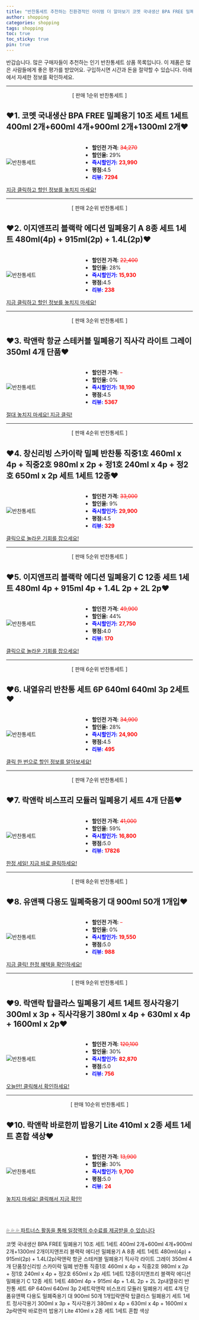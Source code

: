 ```yaml
---
title: "반찬통세트 추천하는 친환경적인 아이템 더 알아보기 코멧 국내생산 BPA FREE 밀폐용기"
author: shopping
categories: shopping
tags: shopping
toc: true
toc_sticky: true
pin: true
---
```

반갑습니다. 많은 구매자들이 추천하는 인기 반찬통세트 상품 목록입니다. 이 제품은 많은 사람들에게 좋은 평가를 받았어요. 구입하시면 시간과 돈을 절약할 수 있습니다. 아래에서 자세한 정보를 확인하세요.

---
<p class="toplist" style="margin: 0 auto; display: block; width: fit-content;">[ 판매 1순위 반찬통세트 ]</p>

<h2><strong>❤️1. 코멧 국내생산 BPA FREE 밀폐용기 10조 세트 1세트 400ml 2개+600ml 4개+900ml 2개+1300ml 2개❤️</strong></h2>

<div style="display: flex; align-items: center;">
    <div style="flex: 0.4;">
        <img src="https://thumbnail9.coupangcdn.com/thumbnails/remote/230x230ex/image/retail/images/6255405142952639-d67be2ad-fa6f-4942-9c42-85aaf99f23df.jpg" alt="반찬통세트" style="max-width: 100%;">
    </div>
    <div style="flex: 0.6; margin-left: 10px;">
        <ul>
            <li><strong>할인전 가격:</strong> <del style="color: red;">34,270</del></li>
            <li><strong>할인율:</strong> 29%</li>
            <li><span style='color:blue'><strong>즉시할인가:</strong></span> <span style='color:red'><strong>23,990</strong></span></li>
            <li><strong>평점:</strong>4.5</li>
            <li><span style='color:blue'><strong>리뷰:</strong></span> <span style='color:red'><strong>7294</strong></span></li>
        </ul>
    </div>
</div>
<div class="center">
    <a href="https://selin100587001.github.io?lptag=AF9450613&subid=githubio&pageKey=1465162191&traceid=V0-153&itemId=2519788738&vendorItemId=70512688703" class="myButton">
        지금 클릭하고 할인 정보를 놓치지 마세요!
    </a>
</div>


---
<p class="toplist" style="margin: 0 auto; display: block; width: fit-content;">[ 판매 2순위 반찬통세트 ]</p>

<h2><strong>❤️2. 이지앤프리 블랙락 에디션 밀폐용기 A 8종 세트 1세트 480ml(4p) + 915ml(2p) + 1.4L(2p)❤️</strong></h2>

<div style="display: flex; align-items: center;">
    <div style="flex: 0.4;">
        <img src="https://thumbnail10.coupangcdn.com/thumbnails/remote/230x230ex/image/retail/images/2023/06/15/16/5/bcd204a1-753d-4a41-92d0-c73e4f6d923c.jpg" alt="반찬통세트" style="max-width: 100%;">
    </div>
    <div style="flex: 0.6; margin-left: 10px;">
        <ul>
            <li><strong>할인전 가격:</strong> <del style="color: red;">22,400</del></li>
            <li><strong>할인율:</strong> 28%</li>
            <li><span style='color:blue'><strong>즉시할인가:</strong></span> <span style='color:red'><strong>15,930</strong></span></li>
            <li><strong>평점:</strong>4.5</li>
            <li><span style='color:blue'><strong>리뷰:</strong></span> <span style='color:red'><strong>238</strong></span></li>
        </ul>
    </div>
</div>
<div class="center">
    <a href="https://selin100587001.github.io?lptag=AF9450613&subid=githubio&pageKey=7403434614&traceid=V0-153&itemId=19166950513&vendorItemId=86285284164" class="myButton">
        지금 클릭하고 할인 정보를 놓치지 마세요!
    </a>
</div>


---
<p class="toplist" style="margin: 0 auto; display: block; width: fit-content;">[ 판매 3순위 반찬통세트 ]</p>

<h2><strong>❤️3. 락앤락 항균 스테커블 밀폐용기 직사각 라이트 그레이 350ml 4개 단품❤️</strong></h2>

<div style="display: flex; align-items: center;">
    <div style="flex: 0.4;">
        <img src="https://thumbnail8.coupangcdn.com/thumbnails/remote/230x230ex/image/vendor_inventory/94dc/9d6566ce74b74e9ab581035c15cf0378b7f595dc24609d493b5dc0735233.jpg" alt="반찬통세트" style="max-width: 100%;">
    </div>
    <div style="flex: 0.6; margin-left: 10px;">
        <ul>
            <li><strong>할인전 가격:</strong> <del style="color: red;">-</del></li>
            <li><strong>할인율:</strong> 0%</li>
            <li><span style='color:blue'><strong>즉시할인가:</strong></span> <span style='color:red'><strong>18,190</strong></span></li>
            <li><strong>평점:</strong>4.5</li>
            <li><span style='color:blue'><strong>리뷰:</strong></span> <span style='color:red'><strong>5367</strong></span></li>
        </ul>
    </div>
</div>
<div class="center">
    <a href="https://selin100587001.github.io?lptag=AF9450613&subid=githubio&pageKey=6953794527&traceid=V0-153&itemId=734791238&vendorItemId=90665596533" class="myButton">
        절대 놓치지 마세요! 지금 클릭!
    </a>
</div>


---
<p class="toplist" style="margin: 0 auto; display: block; width: fit-content;">[ 판매 4순위 반찬통세트 ]</p>

<h2><strong>❤️4. 창신리빙 스카이락 밀폐 반찬통 직중1호 460ml x 4p + 직중2호 980ml x 2p + 정1호 240ml x 4p + 정2호 650ml x 2p 세트 1세트 12종❤️</strong></h2>

<div style="display: flex; align-items: center;">
    <div style="flex: 0.4;">
        <img src="https://thumbnail7.coupangcdn.com/thumbnails/remote/230x230ex/image/retail/images/2023/10/25/14/4/14f83e13-d53a-4e19-9d12-0ac0ea014b4d.jpg" alt="반찬통세트" style="max-width: 100%;">
    </div>
    <div style="flex: 0.6; margin-left: 10px;">
        <ul>
            <li><strong>할인전 가격:</strong> <del style="color: red;">33,000</del></li>
            <li><strong>할인율:</strong> 9%</li>
            <li><span style='color:blue'><strong>즉시할인가:</strong></span> <span style='color:red'><strong>29,900</strong></span></li>
            <li><strong>평점:</strong>4.5</li>
            <li><span style='color:blue'><strong>리뷰:</strong></span> <span style='color:red'><strong>329</strong></span></li>
        </ul>
    </div>
</div>
<div class="center">
    <a href="https://selin100587001.github.io?lptag=AF9450613&subid=githubio&pageKey=7180443057&traceid=V0-153&itemId=18108764971&vendorItemId=87563498161" class="myButton">
        클릭으로 놀라운 기회를 잡으세요!
    </a>
</div>


---
<p class="toplist" style="margin: 0 auto; display: block; width: fit-content;">[ 판매 5순위 반찬통세트 ]</p>

<h2><strong>❤️5. 이지앤프리 블랙락 에디션 밀폐용기 C 12종 세트 1세트 480ml 4p + 915ml 4p + 1.4L 2p + 2L 2p❤️</strong></h2>

<div style="display: flex; align-items: center;">
    <div style="flex: 0.4;">
        <img src="https://thumbnail6.coupangcdn.com/thumbnails/remote/230x230ex/image/retail/images/2023/06/15/16/3/6a22fc95-ddbd-48f7-b874-8f5922d0e0a9.jpg" alt="반찬통세트" style="max-width: 100%;">
    </div>
    <div style="flex: 0.6; margin-left: 10px;">
        <ul>
            <li><strong>할인전 가격:</strong> <del style="color: red;">49,900</del></li>
            <li><strong>할인율:</strong> 44%</li>
            <li><span style='color:blue'><strong>즉시할인가:</strong></span> <span style='color:red'><strong>27,750</strong></span></li>
            <li><strong>평점:</strong>4.0</li>
            <li><span style='color:blue'><strong>리뷰:</strong></span> <span style='color:red'><strong>170</strong></span></li>
        </ul>
    </div>
</div>
<div class="center">
    <a href="https://selin100587001.github.io?lptag=AF9450613&subid=githubio&pageKey=7403445947&traceid=V0-153&itemId=19166994601&vendorItemId=86285326716" class="myButton">
        클릭으로 놀라운 기회를 잡으세요!
    </a>
</div>


---
<p class="toplist" style="margin: 0 auto; display: block; width: fit-content;">[ 판매 6순위 반찬통세트 ]</p>

<h2><strong>❤️6. 내열유리 반찬통 세트 6P 640ml 640ml 3p 2세트❤️</strong></h2>

<div style="display: flex; align-items: center;">
    <div style="flex: 0.4;">
        <img src="https://thumbnail10.coupangcdn.com/thumbnails/remote/230x230ex/image/vendor_inventory/e447/452a37bfe0bed67c482f74da4fcb1eb4642edb441c30886900f23b08582f.jpg" alt="반찬통세트" style="max-width: 100%;">
    </div>
    <div style="flex: 0.6; margin-left: 10px;">
        <ul>
            <li><strong>할인전 가격:</strong> <del style="color: red;">34,900</del></li>
            <li><strong>할인율:</strong> 28%</li>
            <li><span style='color:blue'><strong>즉시할인가:</strong></span> <span style='color:red'><strong>24,900</strong></span></li>
            <li><strong>평점:</strong>4.5</li>
            <li><span style='color:blue'><strong>리뷰:</strong></span> <span style='color:red'><strong>495</strong></span></li>
        </ul>
    </div>
</div>
<div class="center">
    <a href="https://selin100587001.github.io?lptag=AF9450613&subid=githubio&pageKey=7670482370&traceid=V0-153&itemId=20460569303&vendorItemId=87540288923" class="myButton">
        클릭 한 번으로 할인 정보를 알아보세요!
    </a>
</div>


---
<p class="toplist" style="margin: 0 auto; display: block; width: fit-content;">[ 판매 7순위 반찬통세트 ]</p>

<h2><strong>❤️7. 락앤락 비스프리 모듈러 밀폐용기 세트 4개 단품❤️</strong></h2>

<div style="display: flex; align-items: center;">
    <div style="flex: 0.4;">
        <img src="https://thumbnail6.coupangcdn.com/thumbnails/remote/230x230ex/image/retail/images/3283727899327255-746fc98d-7698-42e6-91b0-1bdfbb595ebb.jpg" alt="반찬통세트" style="max-width: 100%;">
    </div>
    <div style="flex: 0.6; margin-left: 10px;">
        <ul>
            <li><strong>할인전 가격:</strong> <del style="color: red;">41,000</del></li>
            <li><strong>할인율:</strong> 59%</li>
            <li><span style='color:blue'><strong>즉시할인가:</strong></span> <span style='color:red'><strong>16,800</strong></span></li>
            <li><strong>평점:</strong>5.0</li>
            <li><span style='color:blue'><strong>리뷰:</strong></span> <span style='color:red'><strong>17826</strong></span></li>
        </ul>
    </div>
</div>
<div class="center">
    <a href="https://selin100587001.github.io?lptag=AF9450613&subid=githubio&pageKey=7104715540&traceid=V0-153&itemId=19952436543&vendorItemId=4868491753" class="myButton">
        한정 세일! 지금 바로 클릭하세요!
    </a>
</div>


---
<p class="toplist" style="margin: 0 auto; display: block; width: fit-content;">[ 판매 8순위 반찬통세트 ]</p>

<h2><strong>❤️8. 유앤팩 다용도 밀폐죽용기 대 900ml 50개 1개입❤️</strong></h2>

<div style="display: flex; align-items: center;">
    <div style="flex: 0.4;">
        <img src="https://thumbnail9.coupangcdn.com/thumbnails/remote/230x230ex/image/retail/images/275122540782393-f444f88b-da11-4d8f-b0a3-125525202403.jpg" alt="반찬통세트" style="max-width: 100%;">
    </div>
    <div style="flex: 0.6; margin-left: 10px;">
        <ul>
            <li><strong>할인전 가격:</strong> <del style="color: red;">-</del></li>
            <li><strong>할인율:</strong> 0%</li>
            <li><span style='color:blue'><strong>즉시할인가:</strong></span> <span style='color:red'><strong>19,550</strong></span></li>
            <li><strong>평점:</strong>5.0</li>
            <li><span style='color:blue'><strong>리뷰:</strong></span> <span style='color:red'><strong>988</strong></span></li>
        </ul>
    </div>
</div>
<div class="center">
    <a href="https://selin100587001.github.io?lptag=AF9450613&subid=githubio&pageKey=6735432391&traceid=V0-153&itemId=15705072147&vendorItemId=85082206561" class="myButton">
        지금 클릭! 한정 혜택을 확인하세요!
    </a>
</div>


---
<p class="toplist" style="margin: 0 auto; display: block; width: fit-content;">[ 판매 9순위 반찬통세트 ]</p>

<h2><strong>❤️9. 락앤락 탑클라스 밀폐용기 세트 1세트 정사각용기 300ml x 3p + 직사각용기 380ml x 4p + 630ml x 4p + 1600ml x 2p❤️</strong></h2>

<div style="display: flex; align-items: center;">
    <div style="flex: 0.4;">
        <img src="https://thumbnail10.coupangcdn.com/thumbnails/remote/230x230ex/image/rs_quotation_api/nqy2xgte/32cb6d2f6d3d42ba91ff0fcb47161588.jpg" alt="반찬통세트" style="max-width: 100%;">
    </div>
    <div style="flex: 0.6; margin-left: 10px;">
        <ul>
            <li><strong>할인전 가격:</strong> <del style="color: red;">120,100</del></li>
            <li><strong>할인율:</strong> 30%</li>
            <li><span style='color:blue'><strong>즉시할인가:</strong></span> <span style='color:red'><strong>82,870</strong></span></li>
            <li><strong>평점:</strong>5.0</li>
            <li><span style='color:blue'><strong>리뷰:</strong></span> <span style='color:red'><strong>756</strong></span></li>
        </ul>
    </div>
</div>
<div class="center">
    <a href="https://selin100587001.github.io?lptag=AF9450613&subid=githubio&pageKey=5358781236&traceid=V0-153&itemId=7901990227&vendorItemId=75191383257" class="myButton">
        오늘만! 클릭해서 확인하세요!
    </a>
</div>


---
<p class="toplist" style="margin: 0 auto; display: block; width: fit-content;">[ 판매 10순위 반찬통세트 ]</p>

<h2><strong>❤️10. 락앤락 바로한끼 밥용기 Lite 410ml x 2종 세트 1세트 혼합 색상❤️</strong></h2>

<div style="display: flex; align-items: center;">
    <div style="flex: 0.4;">
        <img src="https://thumbnail7.coupangcdn.com/thumbnails/remote/230x230ex/image/retail/images/2024/05/10/14/7/0d5f137e-a1da-46f7-8934-00232a837c10.jpg" alt="반찬통세트" style="max-width: 100%;">
    </div>
    <div style="flex: 0.6; margin-left: 10px;">
        <ul>
            <li><strong>할인전 가격:</strong> <del style="color: red;">13,900</del></li>
            <li><strong>할인율:</strong> 30%</li>
            <li><span style='color:blue'><strong>즉시할인가:</strong></span> <span style='color:red'><strong>9,700</strong></span></li>
            <li><strong>평점:</strong>5.0</li>
            <li><span style='color:blue'><strong>리뷰:</strong></span> <span style='color:red'><strong>24</strong></span></li>
        </ul>
    </div>
</div>
<div class="center">
    <a href="https://selin100587001.github.io?lptag=AF9450613&subid=githubio&pageKey=8130560920&traceid=V0-153&itemId=23088989672&vendorItemId=89882575765" class="myButton">
        놓치지 마세요! 클릭해서 지금 확인!
    </a>
</div>

<br><br><br>[💦 💦 💦 파트너스 활동을 통해 일정액의 수수료를 제공받을 수 있습니다](https://link.coupang.com/a/bcpT2c)<br><br>코멧 국내생산 BPA FREE 밀폐용기 10조 세트 1세트 400ml 2개+600ml 4개+900ml 2개+1300ml 2개이지앤프리 블랙락 에디션 밀폐용기 A 8종 세트 1세트 480ml(4p) + 915ml(2p) + 1.4L(2p)락앤락 항균 스테커블 밀폐용기 직사각 라이트 그레이 350ml 4개 단품창신리빙 스카이락 밀폐 반찬통 직중1호 460ml x 4p + 직중2호 980ml x 2p + 정1호 240ml x 4p + 정2호 650ml x 2p 세트 1세트 12종이지앤프리 블랙락 에디션 밀폐용기 C 12종 세트 1세트 480ml 4p + 915ml 4p + 1.4L 2p + 2L 2p내열유리 반찬통 세트 6P 640ml 640ml 3p 2세트락앤락 비스프리 모듈러 밀폐용기 세트 4개 단품유앤팩 다용도 밀폐죽용기 대 900ml 50개 1개입락앤락 탑클라스 밀폐용기 세트 1세트 정사각용기 300ml x 3p + 직사각용기 380ml x 4p + 630ml x 4p + 1600ml x 2p락앤락 바로한끼 밥용기 Lite 410ml x 2종 세트 1세트 혼합 색상